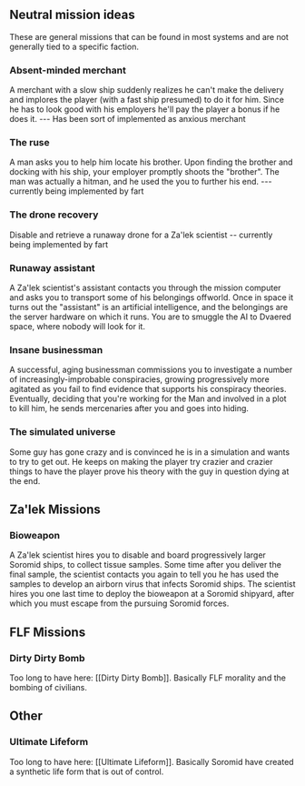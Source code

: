## Neutral mission ideas
These are general missions that can be found in most systems and are not generally tied to a specific faction.

### Absent-minded merchant
A merchant with a slow ship suddenly realizes he can't make the delivery and implores the player (with a fast ship presumed) to do it for him. Since he has to look good with his employers he'll pay the player a bonus if he does it. --- Has been sort of implemented as anxious merchant

### The ruse
A man asks you to help him locate his brother. Upon finding the brother and docking with his ship, your employer promptly shoots the "brother". The man was actually a hitman, and he used the you to further his end. --- currently being implemented by fart

### The drone recovery
Disable and retrieve a runaway drone for a Za'lek scientist -- currently being implemented by fart

### Runaway assistant
A Za'lek scientist's assistant contacts you through the mission computer and asks you to transport some of his belongings offworld. Once in space it turns out the "assistant" is an artificial intelligence, and the belongings are the server hardware on which it runs. You are to smuggle the AI to Dvaered space, where nobody will look for it.

### Insane businessman
A successful, aging businessman commissions you to investigate a number of increasingly-improbable conspiracies, growing progressively more agitated as you fail to find evidence that supports his conspiracy theories. Eventually, deciding that you're working for the Man and involved in a plot to kill him, he sends mercenaries after you and goes into hiding.

### The simulated universe
Some guy has gone crazy and is convinced he is in a simulation and wants to try to get out. He keeps on making the player try crazier and crazier things to have the player prove his theory with the guy in question dying at the end.


## Za'lek Missions
### Bioweapon
A Za'lek scientist hires you to disable and board progressively larger Soromid ships, to collect tissue samples. Some time after you deliver the final sample, the scientist contacts you again to tell you he has used the samples to develop an airborn virus that infects Soromid ships. The scientist hires you one last time to deploy the bioweapon at a Soromid shipyard, after which you must escape from the pursuing Soromid forces.


## FLF Missions
### Dirty Dirty Bomb
Too long to have here: [[Dirty Dirty Bomb]]. Basically FLF morality and the bombing of civilians.


## Other
### Ultimate Lifeform
Too long to have here: [[Ultimate Lifeform]]. Basically Soromid have created a synthetic life form that is out of control.